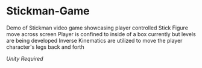 # Stickman-Game
Demo of Stickman video game showcasing player controlled Stick Figure move across screen
Player is confined to inside of a box currently but levels are being developed
Inverse Kinematics are utilized to move the player character's legs back and forth

*Unity Required*
